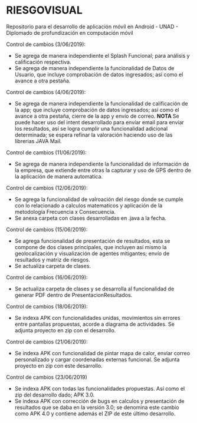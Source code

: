 # RIESGOVISUAL
Repositorio para el desarrollo de aplicación móvil en Android - UNAD - Diplomado de profundización en computación móvil

Control de cambios (3/06/2019):
- Se agrega de manera independiente el Splash Funcional; para análisis y calificación respectiva.
- Se agrega de manera independiente la funcionalidad de Datos de Usuario, que incluye comprobación de datos ingresados; así como el avance a otra pestaña.

Control de cambios (4/06/2019):
- Se agrega de manera independiente la funcionalidad de calificación de la app; que incluye comprobación de datos ingresados; así como el avance a otra pestaña, cierre de la app y envío de correo.
<b> NOTA </b> Se puede hacer uso del intent desarrollado para envíar email para envíar los resultados, así se logra cumplir una funcionalidad adicional determinada; se espera refinar la valoración haciendo uso de las librerias JAVA Mail.

Control de cambios (11/06/2019):
- Se agrega de manera independiente la funcionalidad de información de la empresa, que extiende entre otras la capturar y uso de GPS dentro de la aplicación de manera automatica.

Control de cambios (12/06/2019):
- Se agrega la funcionalidad de valroación del riesgo donde se cumple con lo relacionado a calculos matematicos y aplicación de la metodología Frecuencia x Consecuencia.
- Se anexa carpeta con clases desarrolladas en .java a la fecha.

Control de cambios (15/06/2019):
- Se agrega funcionalidad de presentación de resultados, esta se compone de dos clases principales, que incluyen así mismo la geolocalización y visualización de agentes mitigantes; envío de resultados y matriz de riesgos.
- Se actualiza carpeta de clases.

Control de cambios (16/06/2019):
- Se actualiza carpeta de clases y se desarrolla al funcionalidad de generar PDF dentro de PresentacionResultados.

Control de cambios (18/06/2019):
- Se indexa APK con funcionalidades unidas, movimientos sin errores entre pantallas propuestas, acorde a diagrama de actividades. Se adjunta proyecto en zip con el desarrollo.

Control de cambios (21/06/2019):
- Se indexa APK con funcionalidad de pintar mapa de calor, enviar correo personalizado y cargar coordenadas externas funcional. Se adjunta proyecto en zip con este desarrollo.

Control de cambios (23/06/2019)
- Se indexa APK con todas las funcionalidades propuestas. Así como el zip del desarrollo dado; APK 3.0.
- Se indexa APK con corrección de bugs en calculos y presentación de resultados que se daba en la versión 3.0; se denomina este cambio como APK 4.0 y contiene además el ZIP de este último desarrollo.
